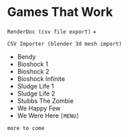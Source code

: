 # Games That Work
`RenderDoc (csv file export)` + 

`CSV Importer (blender 3d mesh import)`

- Bendy
- Bioshock 1
- Bioshock 2
- Bioshock Infinite
- Sludge Life 1
- Sludge Life 2
- Stubbs The Zombie
- We Happy Few
- We Were Here `[MENU]`

`more to come`
